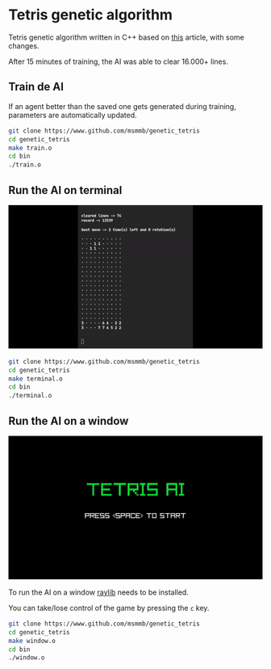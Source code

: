# Tetris genetic algorithm

Tetris genetic algorithm written in C++ based on [this](https://codemyroad.wordpress.com/2013/04/14/tetris-ai-the-near-perfect-player/) article, with some changes.

After 15 minutes of training, the AI was able to clear 16.000+ lines.

## Train de AI

If an agent better than the saved one gets generated during training, parameters are automatically updated.

```sh
git clone https://www.github.com/msmmb/genetic_tetris
cd genetic_tetris
make train.o
cd bin
./train.o
```

## Run the AI on terminal

![Alt Text](../media/terminal.gif)

```sh
git clone https://www.github.com/msmmb/genetic_tetris
cd genetic_tetris
make terminal.o
cd bin
./terminal.o
```

## Run the AI on a window

![Alt Text](../media/window.gif)

To run the AI on a window [raylib](https://www.raylib.com/) needs to be installed.

You can take/lose control of the game by pressing the `c` key.

```sh
git clone https://www.github.com/msmmb/genetic_tetris
cd genetic_tetris
make window.o
cd bin
./window.o
```
